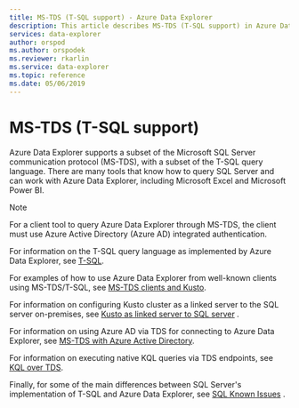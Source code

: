```yaml
---
title: MS-TDS (T-SQL support) - Azure Data Explorer
description: This article describes MS-TDS (T-SQL support) in Azure Data Explorer.
services: data-explorer
author: orspod
ms.author: orspodek
ms.reviewer: rkarlin
ms.service: data-explorer
ms.topic: reference
ms.date: 05/06/2019
---
```

# MS-TDS (T-SQL support)

Azure Data Explorer supports a subset of the Microsoft SQL Server communication protocol (MS-TDS),
with a subset of the T-SQL query language. There are many tools that know how to query SQL Server and 
can work with Azure Data Explorer, including Microsoft Excel and Microsoft Power BI.

> [!NOTE]
> For a client tool to query Azure Data Explorer through MS-TDS, the client must use 
Azure Active Directory (Azure AD) integrated authentication.

For information on the T-SQL query language as implemented by Azure Data Explorer, see [T-SQL](./t-sql.md). 

For examples of how to use Azure Data Explorer from well-known clients using MS-TDS/T-SQL, see [MS-TDS clients and Kusto](./clients.md).

For information on configuring Kusto cluster as a linked server to the SQL server on-premises, see [Kusto as linked server to SQL server](./linkedserver.md) .

For information on using Azure AD via TDS for connecting to Azure Data Explorer, see [MS-TDS with Azure Active Directory](./aad.md).

For information on executing native KQL queries via TDS endpoints, see [KQL over TDS](./tdskql.md).

Finally, for some of the main differences between SQL Server's implementation of T-SQL and Azure Data Explorer, see [SQL Known Issues](./sqlknownissues.md) .
